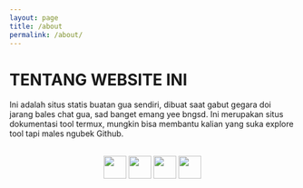 ```yaml
---
layout: page
title: /about
permalink: /about/
---
```


# TENTANG WEBSITE INI
Ini adalah situs statis buatan gua sendiri, dibuat saat gabut gegara doi jarang bales chat gua, sad banget emang yee bngsd.
Ini merupakan situs dokumentasi tool termux, mungkin bisa membantu kalian yang suka explore tool tapi males ngubek Github.

<div align="center"><br />
<a href="https://instagram.com/n74nk420"><img src="https://www.iconsdb.com/icons/preview/white/instagram-4-xxl.png" style="width:40px;" /></a>
<a href="https://facebook.com/njnk.xnxx"><img src="https://www.iconsdb.com/icons/preview/white/facebook-4-xxl.png" style="width:40px;" /></a>
<a href="https://youtube.com/NjankSoekamti"><img src="https://www.iconsdb.com/icons/preview/white/youtube-4-xxl.png" style="width:40px;" /></a>
<a href="https://github.com/N74NK"><img src="https://www.iconsdb.com/icons/preview/white/github-9-xxl.png" style="width:40px;" /></a>
</div>
